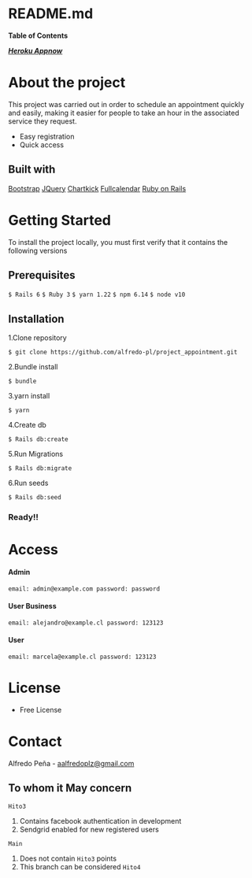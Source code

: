 # README.md

**Table of Contents**

***[Heroku Appnow](https://rocky-inlet-08932.herokuapp.com/)***
# About the project
This project was carried out in order to schedule an appointment quickly and easily, making it easier for people to take an hour in the associated service they request.
* Easy registration
* Quick access
## Built with
[Bootstrap](https://getbootstrap.com/ "Bootstrap")
[JQuery](https://jquery.com/ "JQuery")
[Chartkick](https://chartkick.com/ "Chartkick")
[Fullcalendar](https://fullcalendar.io/demos "Fullcalendar")
[Ruby on Rails](https://rubyonrails.org/ "Ruby on Rails")

# Getting Started 
To install the project locally, you must first verify that it contains the following versions
## Prerequisites
`$ Rails 6`
`$ Ruby 3`
`$ yarn 1.22`
`$ npm 6.14`
`$ node v10`
## Installation
1.Clone repository

``$ git clone https://github.com/alfredo-pl/project_appointment.git``

2.Bundle install

  `$ bundle`

3.yarn install

  `$ yarn`

4.Create db

  `$ Rails db:create`

5.Run Migrations

  `$ Rails db:migrate`

6.Run seeds

  `$ Rails db:seed`

### Ready!!
# Access
#### Admin
``email: admin@example.com password: password``
#### User Business
``email: alejandro@example.cl password: 123123``
#### User 
``email: marcela@example.cl password: 123123``

# License
* Free License

# Contact
Alfredo Peña - aalfredoplz@gmail.com

## To whom it May concern

`Hito3`
1. Contains facebook authentication in development 
2. Sendgrid enabled for new registered users

`Main`
1. Does not contain `Hito3` points
2. This branch can be considered `Hito4` 
